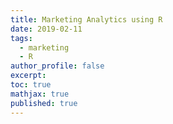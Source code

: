```yaml
---
title: Marketing Analytics using R
date: 2019-02-11
tags:
  - marketing
  - R
author_profile: false
excerpt: 
toc: true
mathjax: true
published: true
---
```



